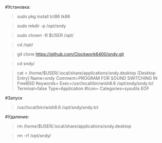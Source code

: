 
#Установка:

> sudo pkg install tcl86 tk86

> sudo mkdir -p /opt/sndy

> sudo chown -R $USER /opt/

> cd /opt/

> git clone https://github.com/Clockwork6400/sndy.git

> cd sndy/

> cat <<EOF > /home/$USER/.local/share/applications/sndy.desktop
[Desktop Entry]
Name=sndy
Comment=PROGRAM FOR SOUND SWITCHING IN FreeBSD
Keywords=
Exec=/usr/local/bin/wish8.6 /opt/sndy/sndy.tcl
Terminal=false
Type=Application
#Icon=
Categories=sysutils
EOF

#Запуск

> /usr/local/bin/wish8.6 /opt/sndy/sndy.tcl

#Удаление:

> rm /home/$USER/.local/share/applications/sndy.desktop

> rm -rf /opt/sndy/

